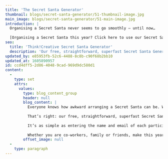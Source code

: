 ```yaml
---
title: 'The Secret Santa Generator'
thumbnail: blogs/secret-santa-generator/51-thumbnail-image.jpg
main_image: blogs/secret-santa-generator/51-main-image.jpg
introduction: |
  Organising a Secret Santa never seems to go smoothly – until now…
  
  [Organising a Secret Santa this year? Click here to use our Secret Santa Generator now!](/secret-santa)
seo:
  title: 'Think!Creative Secret Santa Generator'
  description: 'Our free, straightforward, superfast Secret Santa Generator is here. Try it now!'
updated_by: e85953fb-52c6-4488-8c8b-c90f68b2bb10
updated_at: 1605890957
id: ccd4dff5-2d86-4048-9cad-969d9dc580d1
content:
  -
    type: set
    attrs:
      values:
        type: blog_content_group
        header: null
        blog_content: |
          Everyone knows how awkward arranging a Secret Santa can be. Whether it’s tiresomely trying to gather everyone together for the name drawing ceremony, having to go back and repick names because someone’s drawn themself, or even mass confusion over details like deadlines and drop-off points, things never seem to go very smoothly – until now.
          
          That’s right: our free, straightforward, superfast Secret Santa Generator is here. We’ve got creative with the format so that you can focus on getting creative with gift ideas (and wrapping paper, of course).
          
          It’s as simple as entering the name and email of each participant (not to mention a suitably inventive group title). Finer details such as price limit, deadline and drop-off point can also be specified. Those taking part will immediately receive an email containing the name of their chosen giftee. What’s not to like?
          
          Whether you are co-workers, family or friends, make this year’s Secret Santa completely hassle-free. From all of us at Think!Creative, wishing you a very merry Christmas.
        offset_image: null
  -
    type: paragraph
---
```

